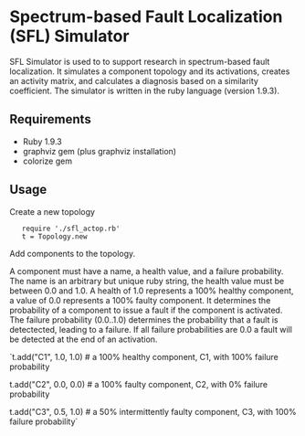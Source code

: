 Spectrum-based Fault Localization (SFL) Simulator
=================================================

SFL Simulator is used to to support research in spectrum-based fault localization. It simulates a component topology and its activations, creates an activity matrix, and calculates a diagnosis based on a similarity coefficient. The simulator is written in the ruby language (version 1.9.3). 

Requirements
------------
*   Ruby 1.9.3
*   graphviz gem (plus graphviz installation)
*   colorize gem

Usage
-----

Create a new topology 

       require './sfl_actop.rb'
       t = Topology.new

Add components to the topology. 

A component must have a name, a health value, and a failure probability. The name is an arbitrary but unique ruby string, the health value must be between 0.0 and 1.0. A health of 1.0 represents a 100% healthy component, a value of 0.0 represents a 100% faulty component. It determines the probability of a component to issue a fault if the component is activated. The failure probability (0.0..1.0) determines the probability that a fault is detectected, leading to a failure. If all failure probabilities are 0.0 a fault will be detected at the end of an activation.

`t.add("C1", 1.0, 1.0)   # a 100% healthy component, C1, with 100% failure probability
  
t.add("C2", 0.0, 0.0)   # a 100% faulty component, C2, with 0% failure probability  

t.add("C3", 0.5, 1.0)   # a 50% intermittently faulty component, C3, with 100% failure probability`   

